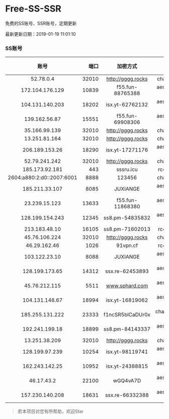 # Free-SS-SSR

免费的SS账号、SSR账号，定期更新

最新更新日期：2019-01-19 11:01:10 

### SS账号
|账号|端口|加密方式|密码|更新时间|国家|
|:-----:|-----:|:----:|:----:|:----:|:----:|
|52.78.0.4|32010|http://gggg.rocks|chacha20|10:57:13|KR|
|172.104.176.129|10839|f55.fun-88765388|aes-256-cfb|10:57:06|SG|
|104.131.140.203|18202|isx.yt-62762132|aes-256-cfb|10:57:05|US|
|139.162.56.87|15551|f55.fun-69908306|aes-256-cfb|10:57:06|SG|
|35.166.99.139|32010|http://gggg.rocks|chacha20|10:57:13|US|
|13.251.81.164|32010|http://gggg.rocks|chacha20|10:57:15|SG|
|206.189.153.26|18290|isx.yt-17271176|aes-256-cfb|10:57:06|SG|
|52.79.241.242|32010|http://gggg.rocks|chacha20|10:57:23|KR|
|185.173.92.181|443|sssru.icu|rc4-md5|10:57:17|RU|
|2604:a880:2:d0::2007:6001|8888|123456|chacha20|10:57:13|US|
|185.211.33.107|8085|JUXIANGE|aes-128-ctr|10:57:11|US|
|23.239.15.123|13633|f55.fun-11868380|aes-256-cfb|10:57:04|US|
|128.199.154.243|12345|ss8.pm-54835832|aes-256-cfb|10:57:06|SG|
|213.183.48.10|16105|ss8.pm-71602013|rc4-md5|10:57:06|RU|
|45.76.106.224|32010|http://gggg.rocks|chacha20|10:57:14|JP|
|46.29.162.46|1026|91vpn.cf|rc4-md5|10:57:14|RU|
|103.122.23.10|8088|JUXIANGE|aes-128-ctr|10:57:09|US|
|128.199.173.65|14312|ssx.re-62453893|aes-256-cfb|10:57:06|SG|
|45.76.212.115|5511|www.sphard.com|aes-256-cfb|10:52:05|JP|
|104.131.148.67|18994|isx.yt-16819062|aes-256-cfb|10:57:05|US|
|185.255.131.222|23333|f1ncSR5blCaDUr0x|chacha20-ietf|10:57:17|US|
|192.241.199.18|18899|ss8.pm-84143337|aes-256-cfb|10:57:05|US|
|13.251.38.209|32010|http://gggg.rocks|chacha20|10:57:10|SG|
|128.199.97.239|10254|isx.yt-98119741|aes-256-cfb|10:57:06|SG|
|162.243.142.25|10952|isx.yt-24388815|aes-256-cfb|10:57:05|US|
|46.17.43.2|22100|wGQ4vA7D|aes-256-gcm|10:57:12|RU|
|157.230.140.208|18631|ssx.re-66332388|aes-256-cfb|10:57:06|US|


> 若本项目对您有所帮助，欢迎Star